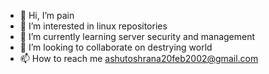 - 👋 Hi, I’m pain
- 👀 I’m interested in linux repositories
- 🌱 I’m currently learning server security and management
- 💞️ I’m looking to collaborate on destrying world
- 📫 How to reach me ashutoshrana20feb2002@gmail.com

<!---
bravehacker/bravehacker is a ✨ special ✨ repository because its `README.md` (this file) appears on your GitHub profile.
You can click the Preview link to take a look at your changes.
--->
